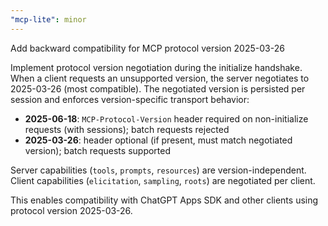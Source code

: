 ```yaml
---
"mcp-lite": minor
---
```


Add backward compatibility for MCP protocol version 2025-03-26

Implement protocol version negotiation during the initialize handshake. When a client requests an unsupported version, the server negotiates to 2025-03-26 (most compatible). The negotiated version is persisted per session and enforces version-specific transport behavior:

- **2025-06-18**: `MCP-Protocol-Version` header required on non-initialize requests (with sessions); batch requests rejected
- **2025-03-26**: header optional (if present, must match negotiated version); batch requests supported

Server capabilities (`tools`, `prompts`, `resources`) are version-independent. Client capabilities (`elicitation`, `sampling`, `roots`) are negotiated per client.

This enables compatibility with ChatGPT Apps SDK and other clients using protocol version 2025-03-26.

